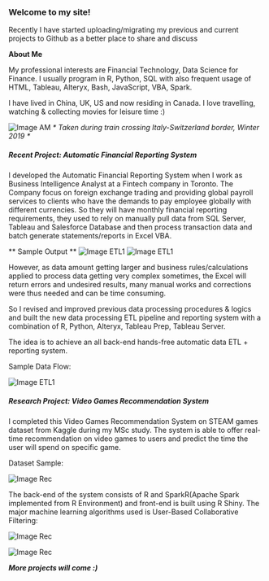 ### Welcome to my site! 

Recently I have started uploading/migrating my previous and current projects to Github as a better place to share and discuss 

**About Me**

My professional interests are Financial Technology, Data Science for Finance. I usually program in R, Python, SQL with also frequent usage of HTML, Tableau, Alteryx, Bash, JavaScript, VBA, Spark. 

I have lived in China, UK, US and now residing in Canada. I love travelling, watching & collecting movies for leisure time :)

![Image AM](https://monsieurrd.github.io/Swiss1.jpeg)
  _* Taken during train crossing Italy-Switzerland border, Winter 2019 *_

##### Recent Project: Automatic Financial Reporting System

I developed the Automatic Financial Reporting System when I work as Business Intelligence Analyst at a Fintech company in Toronto. The Company focus on foreign exchange trading and providing global payroll services to clients who have the demands to pay employee globally with different currencies. So they will have monthly financial reporting requirements, they used to rely on manually pull data from SQL Server, Tableau and Salesforce Database and then process transaction data and batch generate statements/reports in Excel VBA. 

** Sample Output **
![Image ETL1](https://monsieurrd.github.io/RS-Cover.jpg)
![Image ETL1](https://monsieurrd.github.io/RS-List.jpg)

However, as data amount getting larger and business rules/calculations applied to process data getting very complex sometimes, the Excel will return errors and undesired results, many manual works and corrections were thus needed and can be time consuming.

So I revised and improved previous data processing procedures & logics and built the new data processing ETL pipeline and reporting system with a combination of R, Python, Alteryx, Tableau Prep, Tableau Server.

The idea is to achieve an all back-end hands-free automatic data ETL + reporting system.

Sample Data Flow:

![Image ETL1](https://monsieurrd.github.io/Prep1.png)


##### Research Project: Video Games Recommendation System 

I completed this Video Games Recommendation System on STEAM games dataset from Kaggle during my MSc study. The system is able to offer real-time recommendation on video games to users and predict the time the user will spend on specific game. 

Dataset Sample:

![Image Rec](https://monsieurrd.github.io/Data-Rec.png)


The back-end of the system consists of R and SparkR(Apache Spark implemented from R Environment) and front-end is built using R Shiny. The major machine learning algorithms used is User-Based Collaborative Filtering:

![Image Rec](https://monsieurrd.github.io/Front-Rec.png)

![Image Rec](https://monsieurrd.github.io/Back-Rec.png)


_**More projects will come :)**_



